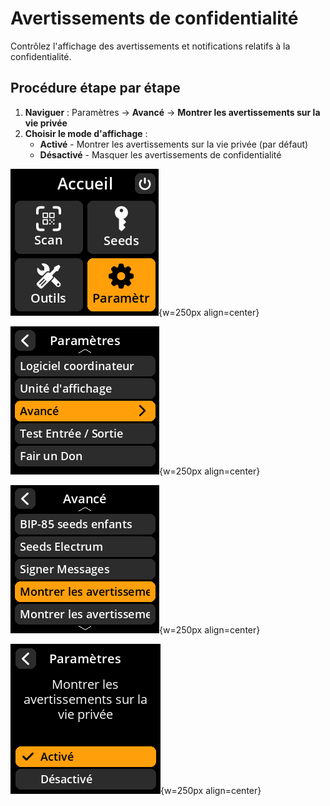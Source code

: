 # Avertissements de confidentialité

Contrôlez l'affichage des avertissements et notifications relatifs à la confidentialité.

## Procédure étape par étape

1. **Naviguer** : Paramètres → **Avancé** → **Montrer les avertissements sur la vie privée**
2. **Choisir le mode d'affichage** :
   - **Activé** - Montrer les avertissements sur la vie privée (par défaut)
   - **Désactivé** - Masquer les avertissements de confidentialité

![Settings selection menu](images/HomeScreenSettingsSelectView_dc_as_fr.png){w=250px align=center}

![Settings selection menu](images/SettingsMainMenuAdvancedSelectView_dc_as_fr.png){w=250px align=center}

![Settings selection menu](images/ShowPrivacyWarningsSelectView_dc_as_fr.png){w=250px align=center}

![Settings selection menu](images/SettingsEntryUpdateSelectionView_privacy_warnings_dc_as_fr.png){w=250px align=center}
